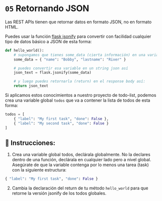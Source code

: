 # `05` Retornando JSON

Las REST APIs tienen que retornar datos en formato JSON, no en formato HTML.

Puedes usar la función [flask jsonify](https://flask.palletsprojects.com/en/1.1.x/api/#flask.json.jsonify) para convertir con facilidad cualquier tipo de datos básico a JSON de esta forma:

```python
def hello_world():
    # supongamos que tienes some_data (cierta información) en una variable json
    some_data = { "name": "Bobby", "lastname": "Rixer" }

    # puedes convertir esa variable en un string json así
    json_text = flask.jsonify(some_data)

    # y luego puedes retornarla (return) en el response body así:
    return json_text
```

Si aplicamos estos conocimientos a nuestro proyecto de todo-list, podemos crea una variable global  `todos` que va a contener la lista de todos de esta forma:


```python
todos = [
    { "label": "My first task", "done": False },
    { "label": "My second task", "done": False }
]
```

## 📝 Instrucciones:

1. Crea una variable global todos, declárala globalmente. No la declares dentro de una función, declárala en cualquier lado pero a nivel global. Asegúrate de que la variable contenga por lo menos una tarea (task) con la siguiente estructura:

```python
{ "label": "My first task", "done": False }
```

2. Cambia la declaración del return de tu método `hello_world` para que retorne la versión jsonify de los todos globales.

